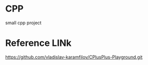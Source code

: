 # CPP
small cpp project
# Reference LINk
https://github.com/vladislav-karamfilov/CPlusPlus-Playground.git
